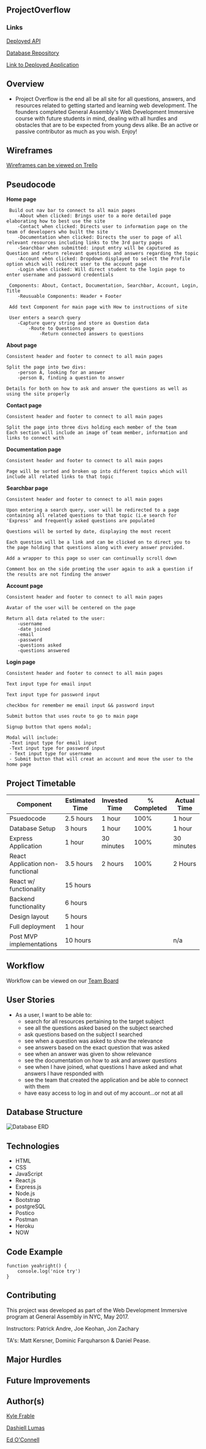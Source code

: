 ## ProjectOverflow

### Links

[Deployed API](https://project-overflow-db.herokuapp.com/)

[Database Repository](https://github.com/Dashy10/Project-Overflow-DB)

[Link to Deployed Application]()

## Overview

*  Project Overflow is the end all be all site for all questions, answers, and resources related to getting started and learning web development. The founders completed General Assembly's Web Development Immersive course with future students in mind, dealing with all hurdles and obstacles that are to be expected from young devs alike. Be an active or passive contributor as much as you wish. Enjoy!



## Wireframes

[Wireframes can be viewed on Trello](https://trello.com/c/pZPILXHR/3-wireframes)
## Pseudocode
**Home page** 

	 Build out nav bar to connect to all main pages 
	 	-About when clicked: Brings user to a more detailed page elaborating how to best use the site
	 	-Contact when clicked: Directs user to information page on the team of developers who built the site
	 	-Documentation when clicked: Directs the user to page of all relevant resources including links to the 3rd party pages
	 	-Searchbar when submitted: input entry will be caputured as Question and return relevant questions and answers regarding the topic
	 	-Account when clicked: Dropdown displayed to select the Profile option which will redirect user to the account page
	 	-Login when clicked: Will direct student to the login page to enter username and password credentials
	 
	 Components: About, Contact, Documentation, Searchbar, Account, Login, Title
	 	-Reusuable Components: Header + Footer
	 	
	 Add text Component for main page with How to instructions of site
	 
	 User enters a search query
	 	-Capture query string and store as Question data
	 		-Route to Questions page
	 			-Return connected answers to questions

**About page** 

	Consistent header and footer to connect to all main pages 
	
	Split the page into two divs: 
		-person A, looking for an answer 
		-person B, finding a question to answer
	
	Details for both on how to ask and answer the questions as well as using the site properly
		

**Contact page** 

	Consistent header and footer to connect to all main pages 
	
	Split the page into three divs holding each member of the team
	Each section will include an image of team member, information and links to connect with 

**Documentation page** 

	Consistent header and footer to connect to all main pages  
	
	Page will be sorted and broken up into different topics which will include all related links to that topic

**Searchbar page** 

	Consistent header and footer to connect to all main pages  
	
	Upon entering a search query, user will be redirected to a page containing all related questions to that topic (i.e search for 'Express' and frequently asked questions are populated
	
	Questions will be sorted by date, displaying the most recent
	
	Each question will be a link and can be clicked on to direct you to the page holding that questions along with every answer provided.
	
	Add a wrapper to this page so user can continually scroll down
	
	Comment box on the side promting the user again to ask a question if the results are not finding the answer

**Account page** 

	Consistent header and footer to connect to all main pages  
	
	Avatar of the user will be centered on the page
	
	Return all data related to the user:
		-username
		-date joined
		-email
		-password
		-questions asked
		-questions answered

**Login page** 

	Consistent header and footer to connect to all main pages 
	
	Text input type for email input
	
	Text input type for password input
	
	checkbox for remember me email input && password input
	
	Submit button that uses route to go to main page
	
	Signup button that opens modal;
	
	Modal will include:
	 -Text input type for email input
	 -Text input type for password input
	 - Text input type for username
	 - Submit button that will creat an account and move the user to the home page
	
	


## Project Timetable

| Component| Estimated Time |  Invested Time  | % Completed  | Actual Time |
|---|---|---|---|---|
| Psuedocode | 2.5 hours  |  1 hour  | 100%  | 1 hour  |
| Database Setup  | 3 hours  |  1 hour  | 100%  | 1 hour  |
| Express Application  | 1 hour  | 30 minutes  | 100% | 30 minutes  |
|React Application non-functional|3.5 hours|2 hours | 100% |2 Hours  |
|  React w/ functionality | 15 hours  |   |   |   |
|  Backend functionality | 6 hours  |   |   |   |
|  Design layout | 5 hours  |   |   |   |
|  Full deployment | 1 hour  |   |   |   |
| Post MVP implementations  | 10 hours  |    |   | n/a  |

## Workflow
 
 Workflow can be viewed on our [Team Board](https://github.com/Dashy10/Project-Overflow#boards?repos=91987578)
	 
	 
## User Stories

* As a user, I want to be able to:
	*  search for all resources pertaining to the target subject
	*  see all the questions asked based on the subject searched
	*  ask questions based on the subject I searched
	*  see when a question was asked to show the relevance
	*  see answers based on the exact question that was asked
	*  see when an answer was given to show relevance
	*  see the documentation on how to ask and answer questions
	*  see when I have joined, what questions I have asked and what answers I have 	responded with
	* see the team that created the application and be able to connect with them
	* have easy access to log in and out of my account...or not at all
	 

## Database Structure
![Database ERD](assets/project-overflow-database.png)


## Technologies
- HTML
- CSS
- JavaScript
- React.js
- Express.js
- Node.js
- Bootstrap
- postgreSQL
- Postico
- Postman
- Heroku
- NOW


## Code Example

```
function yeahright() {
	console.log('nice try')
}
```

## Contributing

This project was developed as part of the Web Development Immersive program at General Assembly in NYC, May 2017.

Instructors: Patrick Andre, Joe Keohan, Jon Zachary

TA's: Matt Kersner, Dominic Farquharson & Daniel Pease.


## Major Hurdles

## Future Improvements

## Author(s)

[Kyle Frable](kcfrable@gmail.com)

[Dashiell Lumas](https://github.com/Dashy10)

[Ed O'Connell](eoconnell44@gmail.com)



